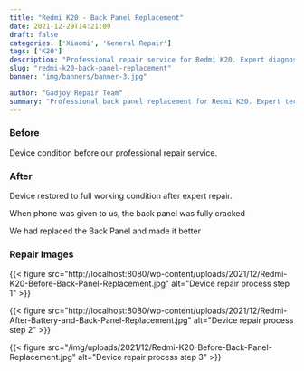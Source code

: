```yaml
---
title: "Redmi K20 - Back Panel Replacement"
date: 2021-12-29T14:21:09
draft: false
categories: ['Xiaomi', 'General Repair']
tags: ['K20']
description: "Professional repair service for Redmi K20. Expert diagnosis and quality repairs in Bangalore."
slug: "redmi-k20-back-panel-replacement"
banner: "img/banners/banner-3.jpg"

author: "Gadjoy Repair Team"
summary: "Professional back panel replacement for Redmi K20. Expert technicians, quality parts, warranty included."
---
```


### Before

Device condition before our professional repair service.

### After

Device restored to full working condition after expert repair.

When phone was given to us, the back panel was fully cracked

We had replaced the Back Panel and made it better

### Repair Images

{{< figure src="http://localhost:8080/wp-content/uploads/2021/12/Redmi-K20-Before-Back-Panel-Replacement.jpg" alt="Device repair process step 1" >}}

{{< figure src="http://localhost:8080/wp-content/uploads/2021/12/Redmi-After-Battery-and-Back-Panel-Replacement.jpg" alt="Device repair process step 2" >}}

{{< figure src="/img/uploads/2021/12/Redmi-K20-Before-Back-Panel-Replacement.jpg" alt="Device repair process step 3" >}}

